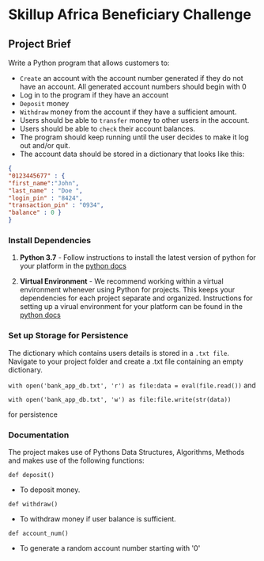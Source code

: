 # Skillup Africa Beneficiary Challenge

## Project Brief

Write a Python program that allows customers to:
- `Create` an account with the account number generated if they do not have an account. All generated account numbers should begin with 0
- Log in to the program if they have an account 
- `Deposit` money 
- `Withdraw` money from the account if they have a sufficient amount.
- Users should be able to `transfer` money to other users in the account.
- Users should be able to `check` their account balances.
- The program should keep running until the user decides to make it log out and/or quit. 
- The account data should be stored in a dictionary that looks like this:

```json
{
"0123445677" : { 
"first_name":"John", 
"last_name" : "Doe ", 
"login_pin" : "8424",
"transaction_pin" : "0934", 
"balance" : 0 }
}
```
### Install Dependencies

1. **Python 3.7** - Follow instructions to install the latest version of python for your platform in the [python docs](https://docs.python.org/3/using/unix.html#getting-and-installing-the-latest-version-of-python)

2. **Virtual Environment** - We recommend working within a virtual environment whenever using Python for projects. This keeps your dependencies for each project separate and organized. Instructions for setting up a virual environment for your platform can be found in the [python docs](https://packaging.python.org/guides/installing-using-pip-and-virtual-environments/)

### Set up Storage for Persistence

The dictionary which contains users details is stored in a `.txt file`. Navigate to your project folder and create a .txt file containing an empty dictionary.

`with open('bank_app_db.txt', 'r') as file:data = eval(file.read())`
and

`with open('bank_app_db.txt', 'w') as file:file.write(str(data))`

for persistence

### Documentation

The project makes use of Pythons Data Structures, Algorithms, Methods and makes use of the following functions:

`def deposit()`

- To deposit money.

`def withdraw()`

- To withdraw money if user balance is sufficient.

`def account_num()`

- To generate a random account number starting with '0'
